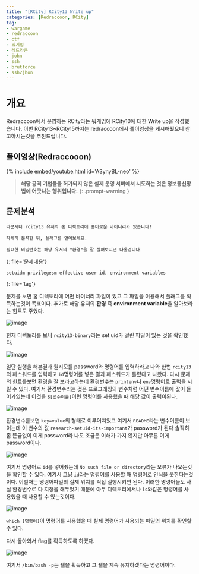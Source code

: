 ```yaml
---
title: "[RCity] RCity13 Write up"
categories: [Redraccoon, RCity]
tag:
- wargame
- redraccoon
- ctf
- 워게임
- 레드라쿤
- john
- ssh
- brutforce
- ssh2jhon
---
```


# 개요
Redraccoon에서 운영하는 RCity라는 워게임에 RCity10에 대한 Write up을 작성했습니다. 이번 RCity13~RCity15까지는 redraccoon에서 풀이영상을 게시해줬으니 참고하시는것을 추천드립니다.

## 풀이영상(Redraccooon)
{% include embed/youtube.html id='A3ynyBL-neo' %}


> **해당 공격 기법들을 허가되지 않은 실제 운영 서버에서 시도하는 것은 정보통신망법에 어긋나는 행위입니다.**
{: .prompt-warning }

## 문제분석
```
라쿤시티 rcity13 유저의 홈 디렉토리에 흥미로운 바이너리가 있습니다!

자세히 분석한 뒤, 플래그를 얻어보세요.

필요한 비밀번호는 해당 유저의 "환경"을 잘 살펴보시면 나올겁니다

``` 
{: file='문제내용'}


```
setuidm privilegesm effective user id, environment variables
```
{: file='tag'}

문제를 보면 홈 디렉토리에 어떤 바이너리 파일이 있고 그 파일을 이용해서 플래그를 획득하는것이 목표이다. 추가로 해당 유저의 **환경** 즉 **environment variable**을 알아보라는 힌트도 주었다.


![image](https://Jimin0605.github.io/assets/img/Redraccoon/RCity/38.png)

현재 디렉토리를 보니 `rcity13-binary`라는 set uid가 걸린 파일이 있는 것을 확인했다. 

![image](https://Jimin0605.github.io/assets/img/Redraccoon/RCity/39.png)

일단 실행을 해본결과 뭔지모를 password와 명령어를 입력하라고 나와 한번 `rcity13`의 패스워드를 입력하고 `id`명령어를 넣은 결과 패스워드가 틀렸다고 나왔다. 다시 문제의 힌트를보면 환경을 잘 보라고하는데 환경변수는 `printenv`나 `env`명령어로 출력을 시킬 수 있다. 여기서 환경변수라는 것은 프로그래밍의 변수처럼 어떤 변수이름에 값이 들어가있는데 이것을 `$[변수이름]`이런 명령어를 사용했을 때 해당 값이 출력이된다.


![image](https://Jimin0605.github.io/assets/img/Redraccoon/RCity/40.png)


환경변수를보면 `key=value`의 형태로 이루어져있고 여기서 `README`라는 변수이름이 보이는데 이 변수의 값 `research-setuid-its-important`가 password가 된다 솔직히 좀 뜬금없이 이게 password라 나도 조금은 이해가 가지 않지만 아무튼 이게 password이다.


![image](https://Jimin0605.github.io/assets/img/Redraccoon/RCity/41.png)


여기서 명령어로 `id`를 넣어줬는데 `No such file or directory`라는 오류가 나오는것을 확인할 수 있다. 여기서 그냥 `id`라는 명령어를 사용할 때 명령어로 인식을 못한다는것이다. 이럴때는 명령어파일의 실제 위치를 직접 실행시키면 된다. 이러한 명령어들도 사실 환경변수로 다 지정을 해두었기 때문에 아무 디렉토리에서나 `ls`와같은 명령어를 사용했을 때 사용할 수 있는것이다. 


![image](https://Jimin0605.github.io/assets/img/Redraccoon/RCity/42.png)


`which [명령어]`이 명령어를 사용했을 때 실제 명령어가 사용되는 파일의 위치를 확인할 수 있다.


다시 돌아와서 flag를 획득하도록 하겠다.


![image](https://Jimin0605.github.io/assets/img/Redraccoon/RCity/43.png)

여기서 `/bin/bash -p`는 쉘을 획득하고 그 쉘을 계속 유지하겠다는 명령어이다.